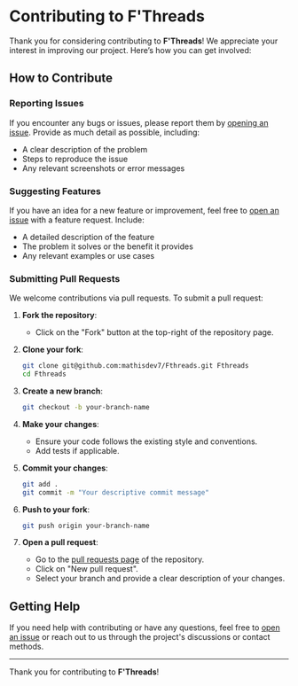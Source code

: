 # Contributing to F'Threads

Thank you for considering contributing to **F'Threads**! We appreciate your interest in improving our project. Here’s how you can get involved:

## How to Contribute

### Reporting Issues

If you encounter any bugs or issues, please report them by [opening an issue](https://github.com/mathisdev7/Fthreads/issues). Provide as much detail as possible, including:

- A clear description of the problem
- Steps to reproduce the issue
- Any relevant screenshots or error messages

### Suggesting Features

If you have an idea for a new feature or improvement, feel free to [open an issue](https://github.com/mathisdev7/Fthreads/issues) with a feature request. Include:

- A detailed description of the feature
- The problem it solves or the benefit it provides
- Any relevant examples or use cases

### Submitting Pull Requests

We welcome contributions via pull requests. To submit a pull request:

1. **Fork the repository**:

   - Click on the "Fork" button at the top-right of the repository page.

2. **Clone your fork**:

   ```bash
   git clone git@github.com:mathisdev7/Fthreads.git Fthreads
   cd Fthreads
   ```

3. **Create a new branch**:

   ```bash
   git checkout -b your-branch-name
   ```

4. **Make your changes**:

   - Ensure your code follows the existing style and conventions.
   - Add tests if applicable.

5. **Commit your changes**:

   ```bash
   git add .
   git commit -m "Your descriptive commit message"
   ```

6. **Push to your fork**:

   ```bash
   git push origin your-branch-name
   ```

7. **Open a pull request**:
   - Go to the [pull requests page](https://github.com/mathisdev7/Fthreads/pulls) of the repository.
   - Click on "New pull request".
   - Select your branch and provide a clear description of your changes.

## Getting Help

If you need help with contributing or have any questions, feel free to [open an issue](https://github.com/mathisdev7/Fthreads/issues) or reach out to us through the project's discussions or contact methods.

---

Thank you for contributing to **F'Threads**!
